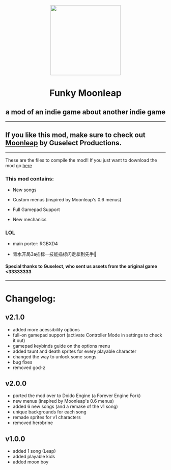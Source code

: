 <p align="center">
  <img src="https://media.discordapp.net/attachments/1014315289153904734/1098632917929959514/image0.gif" width="220"/></a>
  <h1 align="center">Funky Moonleap</h1>
  <h2 align="center">a mod of an indie game about another indie game</h2>
</p>

----------------------------------------------
## If you like this mod, make sure to check out [Moonleap](https://store.steampowered.com/app/2166050/Moonleap/) by Guselect Productions.
----------------------------------------------
These are the files to compile the mod!!
If you just want to download the mod go [here](https://gamebanana.com/mods/378720)

### This mod contains:
* New songs

* Custom menus (inspired by Moonleap's 0.6 menus)

* Full Gamepad Support

* New mechanics

### LOL

* main porter: RGBXD4

* 青水开局3a插标一技能插标闪走拿到先手🤔

#### Special thanks to Guselect, who sent us assets from the original game <33333333

----------------------------------------------
# Changelog:

## v2.1.0
* added more acessibility options
* full-on gamepad support (activate Controller Mode in settings to check it out)
* gamepad keybinds guide on the options menu
* added taunt and death sprites for every playable character
* changed the way to unlock some songs
* bug fixes
* removed god-z

## v2.0.0
* ported the mod over to Doido Engine (a Forever Engine Fork)
* new menus (inspired by Moonleap's 0.6 menus)
* added 6 new songs (and a remake of the v1 song)
* unique backgrounds for each song
* remade sprites for v1 characters
* removed herobrine

## v1.0.0
* added 1 song (Leap)
* added playable kids
* added moon boy
